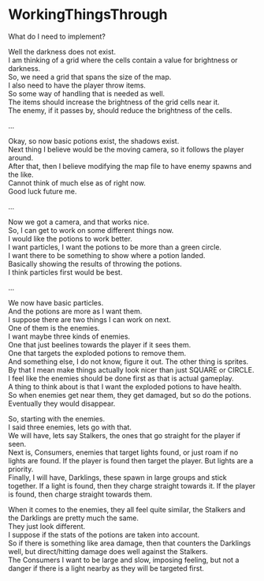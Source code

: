 # WorkingThingsThrough

What do I need to implement?

Well the darkness does not exist.  
I am thinking of a grid where the cells contain a value for brightness or darkness.  
So, we need a grid that spans the size of the map.  
I also need to have the player throw items.  
So some way of handling that is needed as well.  
The items should increase the brightness of the grid cells near it.  
The enemy, if it passes by, should reduce the brightness of the cells.

...

Okay, so now basic potions exist, the shadows exist.  
Next thing I believe would be the moving camera, so it follows the player around.  
After that, then I believe modifying the map file to have enemy spawns and the like.  
Cannot think of much else as of right now.  
Good luck future me.

...

Now we got a camera, and that works nice.  
So, I can get to work on some different things now.  
I would like the potions to work better.  
I want particles, I want the potions to be more than a green circle.  
I want there to be something to show where a potion landed.  
Basically showing the results of throwing the potions.  
I think particles first would be best.

...

We now have basic particles.  
And the potions are more as I want them.  
I suppose there are two things I can work on next.  
One of them is the enemies.  
I want maybe three kinds of enemies.  
One that just beelines towards the player if it sees them.  
One that targets the exploded potions to remove them.  
And something else, I do not know, figure it out.
The other thing is sprites.  
By that I mean make things actually look nicer than just SQUARE or CIRCLE.  
I feel like the enemies should be done first as that is actual gameplay.  
A thing to think about is that I want the exploded potions to have health.  
So when enemies get near them, they get damaged, but so do the potions.  
Eventually they would disappear.

So, starting with the enemies.  
I said three enemies, lets go with that.  
We will have, lets say Stalkers, the ones that go straight for the player if seen.  
Next is, Consumers, enemies that target lights found, or just roam if no lights are found.
If the player is found then target the player.
But lights are a priority.  
Finally, I will have, Darklings, these spawn in large groups and stick together.
If a light is found, then they charge straight towards it.
If the player is found, then charge straight towards them.

When it comes to the enemies, they all feel quite similar, the Stalkers and the Darklings are pretty much the same.  
They just look different.  
I suppose if the stats of the potions are taken into account.  
So if there is something like area damage, then that counters the Darklings well, but direct/hitting damage does well
against the Stalkers.  
The Consumers I want to be large and slow, imposing feeling, but not a danger if there is a light nearby as they will be
targeted first.
